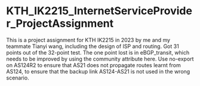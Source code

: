# KTH_IK2215_InternetServiceProvider_ProjectAssignment
This is a project assignment for KTH IK2215 in 2023 by me and my teammate Tianyi wang, including the design of ISP and routing. Got 31 points out of the 32-point test.
The one point lost is in eBGP_transit, which needs to be improved by using the community attribute here. 
Use no-export on AS124R2 to ensure that AS21 does not propagate routes learnt from AS124, to ensure that the backup link AS124-AS21 is not used in the wrong scenario.
